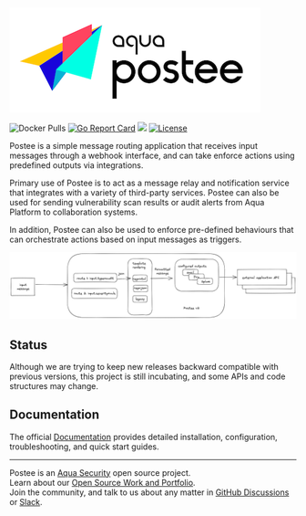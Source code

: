 ![Postee](./docs/img/postee.png)

![Docker Pulls][docker-pull]
[![Go Report Card][report-card-img]][report-card]
![](https://github.com/aquasecurity/postee/workflows/Go/badge.svg)
[![License][license-img]][license]

[download]: https://img.shields.io/github/downloads/aquasecurity/postee/total?logo=github
[release-img]: https://img.shields.io/github/release/aquasecurity/postee.png?logo=github
[release]: https://github.com/aquasecurity/postee/releases
[docker-pull]: https://img.shields.io/docker/pulls/aquasec/postee?logo=docker&label=docker%20pulls%20%2F%20postee
[go-doc-img]: https://godoc.org/github.com/aquasecurity/postee?status.svg
[report-card-img]: https://goreportcard.com/badge/github.com/aquasecurity/postee
[report-card]: https://goreportcard.com/report/github.com/aquasecurity/postee
[license-img]: https://img.shields.io/badge/License-mit-blue.svg
[license]: https://github.com/aquasecurity/postee/blob/master/LICENSE


Postee is a simple message routing application that receives input messages through a webhook interface, and can take enforce actions using predefined outputs via integrations.

Primary use of Postee is to act as a message relay and notification service that integrates with a variety of third-party services. Postee can also be used for sending vulnerability scan results or audit alerts from Aqua Platform to collaboration systems.

In addition, Postee can also be used to enforce pre-defined behaviours that can orchestrate actions based on input messages as triggers.

![Postee v2 scheme](docs/img/postee-v2-scheme.png)

## Status
Although we are trying to keep new releases backward compatible with previous versions, this project is still incubating,
and some APIs and code structures may change.

## Documentation
The official [Documentation] provides detailed installation, configuration, troubleshooting, and quick start guides.

---
Postee is an [Aqua Security](https://aquasec.com) open source project.  
Learn about our [Open Source Work and Portfolio].  
Join the community, and talk to us about any matter in [GitHub Discussions] or [Slack].

[Documentation]: https://aquasecurity.github.io/postee/latest
[Open Source Work and Portfolio]: https://www.aquasec.com/products/open-source-projects/
[Slack]: https://slack.aquasec.com/
[GitHub Discussions]: https://github.com/aquasecurity/postee/discussions
